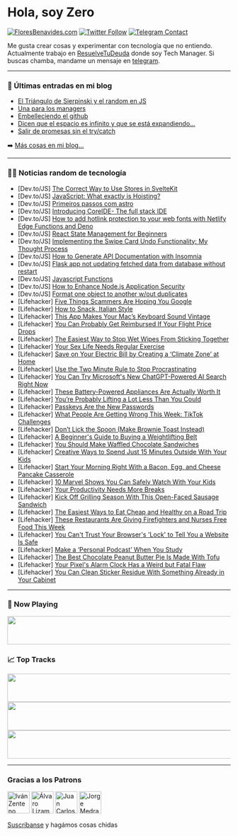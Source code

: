 # Hola, soy Zero

[![FloresBenavides.com](https://img.shields.io/website?down_message=oops&label=MiBlog&style=for-the-badge&up_message=online&url=https%3A%2F%2Ffloresbenavides.com)](https://floresbenavides.com) [![Twitter Follow](https://img.shields.io/twitter/follow/ZeroDragon?color=%231DA1F2&label=Follow&logo=twitter&logoColor=ffffff&style=for-the-badge)](https://twitter.com/zerodragon) [![Telegram Contact](https://img.shields.io/badge/escr%C3%ADbeme-ZeroDragon-%2326A5E4?style=for-the-badge&logo=telegram)](https://t.me/zerodragon)

Me gusta crear cosas y experimentar con tecnología que no entiendo.
Actualmente trabajo en [ResuelveTuDeuda](http://github.com/resuelve) donde soy Tech Manager.
Si buscas chamba, mandame un mensaje en [telegram](https://t.me/zerodragon).

---

### 📕 Últimas entradas en mi blog
<!-- BLOG-POST-LIST:START -->
- [El Triángulo de Sierpinski y el random en JS](https://floresbenavides.com/el-triangulo-de-sierpinski-y-el-random-en-js/)
- [Una para los managers](https://floresbenavides.com/una-para-los-managers/)
- [Embelleciendo el github](https://floresbenavides.com/embelleciendo-el-github/)
- [Dicen que el espacio es infinito y que se está expandiendo…](https://floresbenavides.com/dicen-que-el-espacio-es-infinito-y-que-se-esta-expandiendo/)
- [Salir de promesas sin el try/catch](https://floresbenavides.com/salir-de-promesas-sin-el-try-catch/)
<!-- BLOG-POST-LIST:END -->

➡️ [Más cosas en mi blog...](https://floresbenavides.com)

---

### 👨‍💻 Noticias random de tecnología
<!-- TECH-POSTS:START -->
- [Dev.to/JS] [The Correct Way to Use Stores in SvelteKit](https://dev.to/jdgamble555/the-correct-way-to-use-stores-in-sveltekit-3h6i)
- [Dev.to/JS] [JavaScript: What exactly is Hoisting?](https://dev.to/sleekcodes/what-exactly-is-hoisting-3e8g)
- [Dev.to/JS] [Primeiros passos com astro](https://dev.to/palast/primeiros-passos-com-astro-2cgj)
- [Dev.to/JS] [Introducing CoreIDE- The full stack IDE](https://dev.to/se-saurav/introducing-coreide-the-full-stack-ide-5gn6)
- [Dev.to/JS] [How to add hotlink protection to your web fonts with Netlify Edge Functions and Deno](https://dev.to/notsidney/how-to-add-hotlink-protection-to-your-web-fonts-with-netlify-edge-functions-and-deno-1jj6)
- [Dev.to/JS] [React State Management for Beginners](https://dev.to/snowlabs/react-state-management-for-beginners-14b5)
- [Dev.to/JS] [Implementing the Swipe Card Undo Functionality: My Thought Process](https://dev.to/arashjangali/implementing-the-swipe-card-undo-functionality-my-thought-process-41o5)
- [Dev.to/JS] [How to Generate API Documentation with Insomnia](https://dev.to/joselatines/how-to-generate-api-documentation-with-insomnia-18fg)
- [Dev.to/JS] [Flask app not updating fetched data from database without restart](https://dev.to/mekkaouiredouane/flask-app-not-updating-fetched-data-from-database-without-restart-2ho7)
- [Dev.to/JS] [Javascript Functions](https://dev.to/wisdomjackie/javascript-functions-jb3)
- [Dev.to/JS] [How to Enhance Node.js Application Security](https://dev.to/folasayosamuel/how-to-enhance-nodejs-application-security-2kja)
- [Dev.to/JS] [Format one object to another w/out duplicates](https://dev.to/benhultin/format-one-object-to-another-wout-duplicates-2nji)
- [Lifehacker] [Five Things Scammers Are Hoping You Google](https://lifehacker.com/five-things-scammers-are-hoping-you-google-1850405964)
- [Lifehacker] [How to Snack, Italian Style](https://lifehacker.com/how-to-snack-italian-style-1850405140)
- [Lifehacker] [This App Makes Your Mac’s Keyboard Sound Vintage](https://lifehacker.com/this-app-makes-your-mac-s-keyboard-sound-vintage-1850402370)
- [Lifehacker] [You Can Probably Get Reimbursed If Your Flight Price Drops](https://lifehacker.com/you-can-probably-get-reimbursed-if-your-flight-price-dr-1850405175)
- [Lifehacker] [The Easiest Way to Stop Wet Wipes From Sticking Together](https://lifehacker.com/the-easiest-way-to-stop-wet-wipes-from-sticking-togethe-1850404988)
- [Lifehacker] [Your Sex Life Needs Regular Exercise](https://lifehacker.com/your-sex-life-needs-regular-exercise-1850401555)
- [Lifehacker] [Save on Your Electric Bill by Creating a ‘Climate Zone’ at Home](https://lifehacker.com/save-on-your-electric-bill-by-creating-a-climate-zone-1850402193)
- [Lifehacker] [Use the Two Minute Rule to Stop Procrastinating](https://lifehacker.com/use-the-two-minute-rule-to-stop-procrastinating-1850404307)
- [Lifehacker] [You Can Try Microsoft&#39;s New ChatGPT-Powered AI Search Right Now](https://lifehacker.com/how-to-try-microsofts-new-chatgpt-powered-ai-search-1850113463)
- [Lifehacker] [These Battery-Powered Appliances Are Actually Worth It](https://lifehacker.com/these-battery-powered-appliances-are-actually-worth-it-1850404299)
- [Lifehacker] [You’re Probably Lifting a Lot Less Than You Could](https://lifehacker.com/you-re-probably-lifting-half-as-much-as-you-should-1850403997)
- [Lifehacker] [Passkeys Are the New Passwords](https://lifehacker.com/passkeys-are-the-new-passwords-1850402666)
- [Lifehacker] [What People Are Getting Wrong This Week: TikTok Challenges](https://lifehacker.com/what-people-are-getting-wrong-this-week-tiktok-challen-1850401970)
- [Lifehacker] [Don’t Lick the Spoon &lpar;Make Brownie Toast Instead&rpar;](https://lifehacker.com/don-t-lick-the-spoon-make-brownie-toast-instead-1850402105)
- [Lifehacker] [A Beginner&#39;s Guide to Buying a Weightlifting Belt](https://lifehacker.com/a-beginners-guide-to-buying-a-weightlifting-belt-1850401310)
- [Lifehacker] [You Should Make Waffled Chocolate Sandwiches](https://lifehacker.com/you-should-make-waffled-chocolate-sandwiches-1850401619)
- [Lifehacker] [Creative Ways to Spend Just 15 Minutes Outside With Your Kids](https://lifehacker.com/creative-ways-to-spend-just-15-minutes-outside-with-you-1850400548)
- [Lifehacker] [Start Your Morning Right With a Bacon, Egg, and Cheese Pancake Casserole](https://lifehacker.com/start-your-morning-right-with-a-bacon-egg-and-cheese-1850401069)
- [Lifehacker] [10 Marvel Shows You Can Safely Watch With Your Kids](https://lifehacker.com/10-marvel-shows-you-can-safely-watch-with-your-kids-1850399274)
- [Lifehacker] [Your Productivity Needs More Breaks](https://lifehacker.com/your-productivity-needs-more-breaks-1850400649)
- [Lifehacker] [Kick Off Grilling Season With This Open-Faced Sausage Sandwich](https://lifehacker.com/kick-off-grilling-season-with-this-open-faced-sausage-s-1850400529)
- [Lifehacker] [The Easiest Ways to Eat Cheap and Healthy on a Road Trip](https://lifehacker.com/the-easiest-ways-to-eat-cheap-and-healthy-on-a-road-tri-1850398769)
- [Lifehacker] [These Restaurants Are Giving Firefighters and Nurses Free Food This Week](https://lifehacker.com/these-restaurants-are-giving-firefighters-and-nurses-fr-1850399991)
- [Lifehacker] [You Can&#39;t Trust Your Browser&#39;s &#39;Lock&#39; to Tell You a Website Is Safe](https://lifehacker.com/you-cant-trust-your-browsers-lock-to-tell-you-a-website-1850399780)
- [Lifehacker] [Make a ‘Personal Podcast’ When You Study](https://lifehacker.com/make-a-personal-podcast-when-you-study-1850399310)
- [Lifehacker] [The Best Chocolate Peanut Butter Pie Is Made With Tofu](https://lifehacker.com/the-best-chocolate-peanut-butter-pie-is-made-with-tofu-1850397451)
- [Lifehacker] [Your Pixel&#39;s Alarm Clock Has a Weird but Fatal Flaw](https://lifehacker.com/your-pixels-alarm-clock-has-a-weird-but-fatal-flaw-1850396832)
- [Lifehacker] [You Can Clean Sticker Residue With Something Already in Your Cabinet](https://lifehacker.com/you-can-clean-sticker-residue-with-something-already-in-1850398091)<!-- TECH-POSTS:END -->

---

### 🎵 Now Playing
<a href="https://spotify-now-playing-dun.vercel.app/now-playing?open"><img src="https://spotify-now-playing-dun.vercel.app/now-playing" width="540" height="64"></a>

### 📈 Top Tracks
<a href="https://spotify-now-playing-dun.vercel.app/top-tracks?i=1&open"><img src="https://spotify-now-playing-dun.vercel.app/top-tracks?i=1" width="540" height="64"></a>
<a href="https://spotify-now-playing-dun.vercel.app/top-tracks?i=2&open"><img src="https://spotify-now-playing-dun.vercel.app/top-tracks?i=2" width="540" height="64"></a>
<a href="https://spotify-now-playing-dun.vercel.app/top-tracks?i=3&open"><img src="https://spotify-now-playing-dun.vercel.app/top-tracks?i=3" width="540" height="64"></a>

---

### Gracias a los Patrons
[<img src="https://avatars.githubusercontent.com/u/243380?v=4" alt="Iván Zenteno" width="50px">](https://github.com/k001) [<img src="https://avatars.githubusercontent.com/u/19955639?v=4" alt="Álvaro Lizama" width="50px">](https://github.com/alvarolizama) [<img src="https://avatars.githubusercontent.com/u/2718753?v=4" alt="Juan Carlos Ruiz" width="50px">](https://github.com/JuanCrg90) [<img src="https://avatars.githubusercontent.com/u/37025?v=4" alt="Jorge Medrano" width="50px">](https://github.com/h1pp1e) 

[Suscríbanse](https://www.patreon.com/zerodragon) y hagámos cosas chidas

